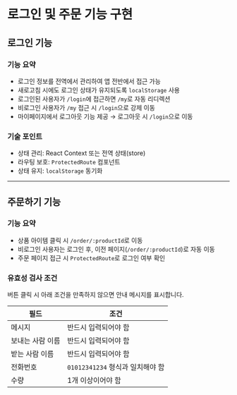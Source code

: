# 로그인 및 주문 기능 구현

## 로그인 기능

### 기능 요약

- 로그인 정보를 전역에서 관리하여 앱 전반에서 접근 가능
- 새로고침 시에도 로그인 상태가 유지되도록 `localStorage` 사용
- 로그인된 사용자가 `/login`에 접근하면 `/my`로 자동 리디렉션
- 비로그인 사용자가 `/my` 접근 시 `/login`으로 강제 이동
- 마이페이지에서 로그아웃 기능 제공 → 로그아웃 시 `/login`으로 이동

### 기술 포인트

- 상태 관리: React Context 또는 전역 상태(store)
- 라우팅 보호: `ProtectedRoute` 컴포넌트
- 상태 유지: `localStorage` 동기화

---

## 주문하기 기능

### 기능 요약

- 상품 아이템 클릭 시 `/order/:productId`로 이동
- 비로그인 사용자는 로그인 후, 이전 페이지(`/order/:productId`)로 자동 이동
- 주문 페이지 접근 시 `ProtectedRoute`로 로그인 여부 확인

### 유효성 검사 조건

버튼 클릭 시 아래 조건을 만족하지 않으면 안내 메시지를 표시합니다.

| 필드             | 조건                             |
| ---------------- | -------------------------------- |
| 메시지           | 반드시 입력되어야 함             |
| 보내는 사람 이름 | 반드시 입력되어야 함             |
| 받는 사람 이름   | 반드시 입력되어야 함             |
| 전화번호         | `01012341234` 형식과 일치해야 함 |
| 수량             | 1개 이상이어야 함                |
